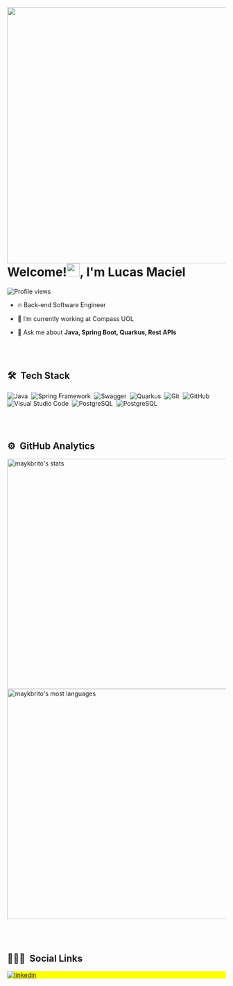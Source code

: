 
<img align="right" height="590em" src="https://raw.githubusercontent.com/gist/Lucasmaciiel/283c311ac2bbc892619664dde17c64e6/raw/6ca5418282a3f698ff709bb4b840f203bc8fe9d4/githuncard.svg"/>

<h1 align="left">Welcome!<img src="https://raw.githubusercontent.com/kaueMarques/kaueMarques/master/hi.gif" width="30px">, I'm Lucas Maciel</h1>

<p align="left"> <img src="https://komarev.com/ghpvc/?username=lucasmaciiel&color=yellow" alt="Profile views" /> </p>

- 🔥 Back-end Software Engineer

- 🔭 I’m currently working at Compass UOL

- 💬 Ask me about **Java, Spring Boot, Quarkus, Rest APIs**

<br><br>

## 🛠 &nbsp;Tech Stack

![Java](https://img.shields.io/badge/-Java-05122A?style=flat&logo=java)&nbsp;
![Spring Framework](https://img.shields.io/badge/-Spring%20Framework-05122A?style=flat&logo=spring)&nbsp;
![Swagger](https://img.shields.io/badge/-Swagger-05122A?style=flat&logo=swagger)&nbsp;
![Quarkus](https://img.shields.io/badge/-Quarkus-05122A?style=flat&logo=quarkus)&nbsp;
![Git](https://img.shields.io/badge/-Git-05122A?style=flat&logo=git)&nbsp;
![GitHub](https://img.shields.io/badge/-GitHub-05122A?style=flat&logo=github)&nbsp;
![Visual Studio Code](https://img.shields.io/badge/-Visual%20Studio%20Code-05122A?style=flat&logo=visual-studio-code&logoColor=007ACC)&nbsp;
![PostgreSQL](https://img.shields.io/badge/-PostgreSQL-05122A?style=flat&logo=postgresql)&nbsp;
![PostgreSQL](https://img.shields.io/badge/-Oracle-05122A?style=flat&logo=oracle)&nbsp;

<br><br>

## ⚙️ &nbsp;GitHub Analytics

<p align="left">
<img width="530em" src="https://github-readme-stats.vercel.app/api?username=lucasmaciiel&show_icons=true&theme=vision-friendly-dark" alt="maykbrito's stats"/>
<img width="530em" src="https://github-readme-stats.vercel.app/api/top-langs/?username=lucasmaciiel&layout=compact&theme=vision-friendly-dark" alt="maykbrito's most languages"/>
</p>

<br><br>

## 👨🏽‍🦲 &nbsp;Social Links

<p align="left" style="background:yellow">
<a href="https://www.linkedin.com/in/lucasmacielgois/" target="_blank">
  <img align="center" src="https://img.shields.io/badge/-lucasmaciiel-05122A?style=flat&logo=linkedin" alt="linkedin"/>
</a>
</p>


<!--
**maykbrito/maykbrito** is a ✨ _special_ ✨ repository because its `README.md` (this file) appears on your GitHub profile.

Here are some ideas to get you started:

- 🔭 I’m currently working on ...
- 🌱 I’m currently learning ...
- 👯 I’m looking to collaborate on ...
- 🤔 I’m looking for help with ...
- 💬 Ask me about ...
- 📫 How to reach me: ...
- 😄 Pronouns: ...
- ⚡ Fun fact: ...
-->
